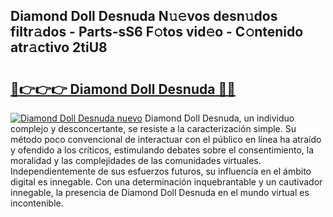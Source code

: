 ## Diamond Doll Desnuda N𝚞𝚎vos desn𝚞dos filtr𝚊dos - Parts-sS6 F𝚘tos vid𝚎o - C𝚘ntenido atr𝚊ctivo 2tiU8

# <h2><a href="http://mb56r0.tromn.icu/?c=Diamond+Doll+Desnuda">🔗👉👉👉 Diamond Doll Desnuda 🔗🔗</a></h2>

[![Diamond Doll Desnuda nuevo](https://i.imgur.com/pEAQMta.gif)](http://mb56r0.tromn.icu/?c=Diamond+Doll+Desnuda)
Diamond Doll Desnuda, un individuo complejo y desconcertante, se resiste a la caracterización simple. Su método poco convencional de interactuar con el público en línea ha atraído y ofendido a los críticos, estimulando debates sobre el consentimiento, la moralidad y las complejidades de las comunidades virtuales. Independientemente de sus esfuerzos futuros, su influencia en el ámbito digital es innegable. Con una determinación inquebrantable y un cautivador innegable, la presencia de Diamond Doll Desnuda en el mundo virtual es incontenible.
